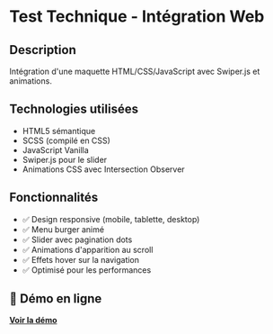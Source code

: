 # Test Technique - Intégration Web

## Description
Intégration d'une maquette HTML/CSS/JavaScript avec Swiper.js et animations.

## Technologies utilisées
- HTML5 sémantique
- SCSS (compilé en CSS)
- JavaScript Vanilla
- Swiper.js pour le slider
- Animations CSS avec Intersection Observer

## Fonctionnalités
- ✅ Design responsive (mobile, tablette, desktop)
- ✅ Menu burger animé
- ✅ Slider avec pagination dots
- ✅ Animations d'apparition au scroll
- ✅ Effets hover sur la navigation
- ✅ Optimisé pour les performances

## 🚀 Démo en ligne
**[Voir la démo](https://dabac-tech.github.io/integration-be-api/)**
